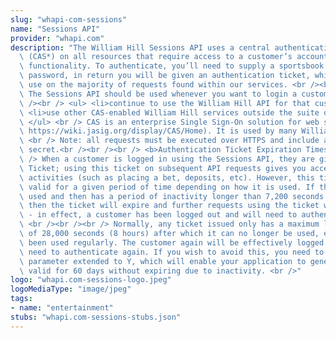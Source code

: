 ```yaml
---
slug: "whapi-com-sessions"
name: "Sessions API"
provider: "whapi.com"
description: "The William Hill Sessions API uses a central authentication service\
  \ (CAS*) on all resources that require access to a customer’s account or betting\
  \ functionality. To authenticate, you’ll need to supply a sportsbook username and\
  \ password, in return you will be given an authentication ticket, which you can\
  \ use on the majority of requests found within our services. <br /><br /><br />\
  \ The Sessions API should be used whenever you want to login a customer and:<br\
  \ /><br /> <ul> <li>continue to use the William Hill API for that customer’s transactions</li>\
  \ <li>use other CAS-enabled William Hill services outside the suite of APIs</li>\
  \ </ul> <br /> CAS is an enterprise Single Sign-On solution for web services (see\
  \ https://wiki.jasig.org/display/CAS/Home). It is used by many William Hill services.\
  \ <br /> Note: all requests must be executed over HTTPS and include an API key and\
  \ secret.<br /><br /><br /> <b>Authentication Ticket Expiration Times</b><br /><br\
  \ /> When a customer is logged in using the Sessions API, they are given an Authentication\
  \ Ticket; using this ticket on subsequent API requests gives you access to account\
  \ activities (such as placing a bet, deposits, etc). However, this ticket is only\
  \ valid for a given period of time depending on how it is used. If the ticket is\
  \ used and then has a period of inactivity longer than 7,200 seconds (2 hours),\
  \ then the ticket will expire and further requests using the ticket will be denied\
  \ - in effect, a customer has been logged out and will need to authenticate again.\
  \ <br /><br /><br /> Normally, any ticket issued only has a maximum life expectancy\
  \ of 28,000 seconds (8 hours) after which it can no longer be used, even if it has\
  \ been used regularly. The customer again will be effectively logged out and will\
  \ need to authenticate again. If you wish to avoid this, you need to set the query\
  \ parameter extended to Y, which will enable your application to generate a ticket\
  \ valid for 60 days without expiring due to inactivity. <br />"
logo: "whapi.com-sessions-logo.jpeg"
logoMediaType: "image/jpeg"
tags:
- name: "entertainment"
stubs: "whapi.com-sessions-stubs.json"
---
```

